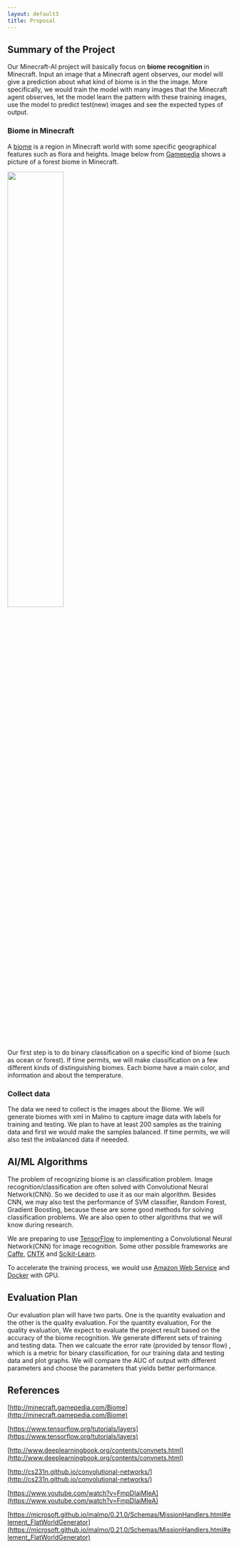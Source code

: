 ```yaml
---
layout: default3
title: Proposal
---
```


## Summary of the Project

Our Minecraft-AI project will basically focus on **biome recognition** in Minecraft. Input an image that a Minecraft agent observes, our model will give a prediction about what kind of biome is in the the image. More specifically, we would train the model with many images that the Minecraft agent observes, let the model learn the pattern with these training images, use the model to predict test(new) images and see the expected types of output.

### Biome in Minecraft

A [biome](http://minecraft.gamepedia.com/Biome) is a region in Minecraft world with some specific geographical features such as flora and heights. Image below from [Gamepedia](http://minecraft.gamepedia.com/) shows a picture of a forest biome in Minecraft. 

<img src="https://hydra-media.cursecdn.com/minecraft.gamepedia.com/d/d1/Deciduous_Forest.png?version=a2315c785dbfd1fce8b768923aa98540" width="50%">

Our first step is to do binary classification on a specific kind of biome (such as ocean or forest). If time permits, we will make classification on a few different kinds of distinguishing biomes. Each biome have a main color, and information and about the temperature.

### Collect data

The data we need to collect is the images about the Biome. We will generate biomes with xml in Malmo to capture image data with labels for training and testing. We plan to have at least 200 samples as the training data and first we would make the samples balanced. If time permits, we will also test the imbalanced data if neeeded.

## AI/ML Algorithms

The problem of recognizing biome is an classification problem. Image recognition/classification are often solved with Convolutional Neural Network(CNN). So we decided to use it as our main algorithm. Besides CNN, we may also test the performance of SVM classifier, Random Forest, Gradient Boosting, because these are some good methods for solving classification problems. We are also open to other algorithms that we will know during research.

We are preparing to use [TensorFlow](https://www.tensorflow.org/) to implementing a Convolutional Neural Network(CNN) for image recognition. Some other possible frameworks are [Caffe](http://caffe.berkeleyvision.org/), [CNTK](https://www.microsoft.com/en-us/research/product/cognitive-toolkit/) and [Scikit-Learn](http://scikit-learn.org). 

To accelerate the training process, we would use [Amazon Web Service](aws.amazon.com) and [Docker](https://www.docker.com/) with GPU. 

## Evaluation Plan

Our evaluation plan will have two parts. One is the quantity evaluation and the other is the quality evaluation. For the quantity evaluation, 
For the quality evaluation, We expect to evaluate the project result based on the accuracy of the biome recognition. We generate different sets of training and testing data. Then we calcuate the error rate (provided by tensor flow) , which is a metric for binary classification, for our training data and testing data and plot graphs. We will compare the AUC of output with different parameters and choose the parameters that yields better performance.

## References

[http://minecraft.gamepedia.com/Biome](http://minecraft.gamepedia.com/Biome)

[https://www.tensorflow.org/tutorials/layers](https://www.tensorflow.org/tutorials/layers)

[http://www.deeplearningbook.org/contents/convnets.html](http://www.deeplearningbook.org/contents/convnets.html)

[http://cs231n.github.io/convolutional-networks/](http://cs231n.github.io/convolutional-networks/)

[https://www.youtube.com/watch?v=FmpDIaiMIeA](https://www.youtube.com/watch?v=FmpDIaiMIeA)

[https://microsoft.github.io/malmo/0.21.0/Schemas/MissionHandlers.html#element_FlatWorldGenerator](https://microsoft.github.io/malmo/0.21.0/Schemas/MissionHandlers.html#element_FlatWorldGenerator)
